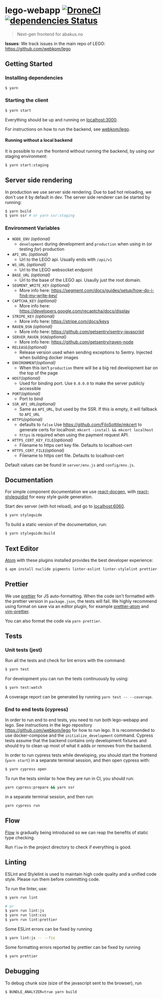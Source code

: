 # lego-webapp [![DroneCI](https://ci.abakus.no/api/badges/webkom/lego-webapp/status.svg?branch=master)](https://ci.abakus.no/webkom/lego-webapp) [![dependencies Status](https://david-dm.org/webkom/lego-webapp/status.svg)](https://david-dm.org/webkom/lego-webapp)

> Next-gen frontend for abakus.no

**Issues**: We track issues in the main repo of LEGO: https://github.com/webkom/lego

## Getting Started

### Installing dependencies

```bash
$ yarn
```

### Starting the client

```bash
$ yarn start
```

Everything should be up and running on [localhost:3000](http://localhost:3000).

For instructions on how to run the backend, see
[webkom/lego](https://github.com/webkom/lego).

#### Running without a local backend

It is possible to run the frontend without running the backend, by using our staging environment:

```bash
$ yarn start:staging
```

## Server side rendering

In production we use server side rendering. Due to bad hot reloading, we don't use it by default in dev. The server side renderer can be started by running:

```bash
$ yarn build
$ yarn ssr # or yarn ssr:staging
```

### Environment Variables

- `NODE_ENV` _(optional)_
  - `development` during development and `production` when using in (or testing _for_) production
- `API_URL` _(optional)_
  - Url to the LEGO api. Usually ends with `/api/v1`
- `WS_URL` _(optional)_
  - Url to the LEGO websocket endpoint
- `BASE_URL` _(optional)_
  - Url to the base of the LEGO api. Usaully just the root domain.
- `SEGMENT_WRITE_KEY` _(optional)_
  - More info here: <https://segment.com/docs/guides/setup/how-do-i-find-my-write-key/>
- `CAPTCHA_KEY` _(optional)_
  - More info here: <https://developers.google.com/recaptcha/docs/display>
- `STRIPE_KEY` _(optional)_
  - More info here: <https://stripe.com/docs/keys>
- `RAVEN_DSN` _(optional)_
  - More info here: https://github.com/getsentry/sentry-javascript
- `SERVER_RAVEN_DSN`_(optional)_
  - More info here: https://github.com/getsentry/raven-node
- `RELEASE`_(optional)_
  - Release version used when sending exceptions to Sentry. Injected when building docker images
- `ENVIRONMENT`_(optional)_
  - When this isn't `production` there will be a big red development bar on the top of the page
- `HOST`_(optional)_
  - Used for binding port. Use `0.0.0.0` to make the server publicly accessible
- `PORT`_(optional)_
  - Port to bind
- `SSR_API_URL`_(optional)_
  - Same as `API_URL`, but used by the SSR. If this is empty, it will fallback to `API_URL`
- `HTTPS`_(optional)_
  - defaults to `false` Use <https://github.com/FiloSottile/mkcert> to generate certs for localhost: `mkcert -install && mkcert localhost`
  - `https` is required when using the payment request API.
- `HTTPS_CERT_KEY_FILE`_(optional)_
  - Filename to https cert key file. Defaults to localhost-cert
- `HTTPS_CERT_FILE`_(optional)_
  - Filename to https cert file. Defaults to localhost-cert

Default values can be found in `server/env.js` and `config/env.js`.

## Documentation

For simple component documentation we use
[react-docgen](https://github.com/reactjs/react-docgen), with
[react-styleguidist](https://github.com/styleguidist/react-styleguidist) for
easy style guide generation.

Start dev server (with hot reload), and go to
[localhost:6060](http://localhost:6060/).

```bash
$ yarn styleguide
```

To build a static version of the documentation, run:

```bash
$ yarn styleguide:build
```

## Text Editor

[Atom](https://atom.io) with these plugins installed provides the best developer
experience:

```bash
$ apm install nuclide pigments linter-eslint linter-stylelint prettier-atom
```

## Prettier

We use [prettier](https://github.com/prettier/prettier) for JS auto-formatting.
When the code isn't formatted with the prettier version in `package.json`, the
tests will fail. We highly recommend using format on save via an editor plugin,
for example [prettier-atom](https://atom.io/packages/prettier-atom) and
[vim-prettier](https://github.com/prettier/vim-prettier).

You can also format the code via `yarn prettier`.

## Tests

### Unit tests (jest)

Run all the tests and check for lint errors with the command:

```bash
$ yarn test
```

For development you can run the tests continuously by using:

```bash
$ yarn test:watch
```

A coverage report can be generated by running `yarn test -- --coverage`.

### End to end tests (cypress)

In order to run end to end tests, you need to run both lego-webapp and lego.
See instructions in the lego repository https://github.com/webkom/lego for how to run lego. It is recommended to use docker-compose and the `initialize_development` command. Cypress tests assume that the backend contains only development fixtures and should try to clean up most of what it adds or removes from the backend.

In order to run cypress tests while developing, you should start the frontend (`yarn start`) in a separate terminal session, and then open cypress with:

```bash
$ yarn cypress open
```

To run the tests similar to how they are run in CI, you should run:

```bash
yarn cypress:prepare && yarn ssr
```

in a separate terminal session, and then run:

```bash
yarn cypress run
```

## Flow

[Flow](https://flowtype.org/) is gradually being introduced so we can reap the
benefits of static type checking.

Run `flow` in the project directory to check if everything is good.

## Linting

ESLint and Stylelint is used to maintain high code quality and a unified code
style. Please run them before committing code.

To run the linter, use:

```bash
$ yarn run lint

# or
$ yarn run lint:js
$ yarn run lint:css
$ yarn run lint:prettier
```

Some ESLint errors can be fixed by running

```bash
$ yarn lint:js -- --fix
```

Some formatting errors reported by prettier can be fixed by running

```bash
$ yarn prettier
```

## Debugging

To debug chunk size (size of the javascript sent to the browser), run

```bash
$ BUNDLE_ANALYZER=true yarn build
```

